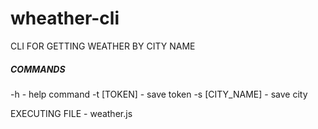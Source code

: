 # wheather-cli
CLI FOR GETTING WEATHER BY CITY NAME

##### COMMANDS #####
-h - help command
-t [TOKEN] - save token
-s [CITY_NAME] - save city

EXECUTING FILE - weather.js
